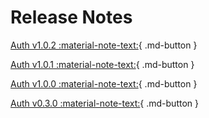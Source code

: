 # Release Notes

[Auth v1.0.2 :material-note-text:](/relnotes/rn_main_auth_v1.0.2.md){ .md-button }

[Auth v1.0.1 :material-note-text:](/relnotes/rn_main_auth_v1.0.1.md){ .md-button }

[Auth v1.0.0 :material-note-text:](/relnotes/rn_main_auth_v1.0.0.md){ .md-button }

[Auth v0.3.0 :material-note-text:](/relnotes/rn_beta_auth_v0.3.0.md){ .md-button }